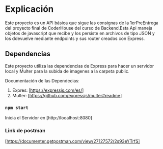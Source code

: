 # Explicación

Este proyecto es un API básica que sigue las consignas de la 1erPreEntrega del proyecto final de CoderHouse del curso de Backend.Esta Api maneja objetos de javascript que recibe y los persiste en archivos de tipo JSON y los ddevuelve mediante endpoints y sus router creados con Express.

## Dependencias

Este proyecto utiliza las dependencias de Express para hacer un servidor local y Multer para la subida de imagenes a la carpeta public.

Documentación de las Dependecias:
1. Expres: [https://expressjs.com/es/]
2. Multer: [https://github.com/expressjs/multer#readme]

### `npm start`

Inicia el Servidor en [http://localhost:8080]

### Link de postman

[https://documenter.getpostman.com/view/27127572/2s93eYTrfS]